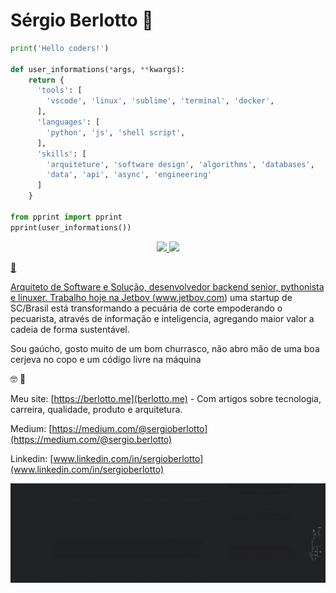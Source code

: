 # Sérgio Berlotto :metal:

```python
print('Hello coders!')

def user_informations(*args, **kwargs):
    return {
      'tools': [
        'vscode', 'linux', 'sublime', 'terminal', 'docker',
      ],
      'languages': [
        'python', 'js', 'shell script',
      ],
      'skills': [
        'arquiteture', 'software design', 'algorithms', 'databases', 
        'data', 'api', 'async', 'engineering'
      ]
    }
    
from pprint import pprint
pprint(user_informations())
```

<div align="center">
  <a href="https://github.com/berlotto">
  <img height="220em" src="https://github-readme-stats.vercel.app/api?username=berlotto&show_icons=true&theme=aura&include_all_commits=true&count_private=true"/>
  <img height="180em" src="https://github-readme-stats.vercel.app/api/top-langs/?username=berlotto&layout=compact&langs_count=7&theme=darcula"/>
</div>


:monocle_face:

Arquiteto de Software e Solução, desenvolvedor backend senior, pythonista e linuxer. Trabalho hoje na Jetbov (www.jetbov.com) uma startup de SC/Brasil está transformando a pecuária de corte empoderando o pecuarista, através de informação e inteligencia, agregando maior valor a cadeia de forma sustentável.

Sou gaúcho, gosto muito de um bom churrasco, não abro mão de uma boa cerjeva no copo e um código livre na máquina

:nerd_face: :speech_balloon:

Meu site: [https://berlotto.me](berlotto.me) - Com artigos sobre tecnologia, carreira, qualidade, produto e arquitetura.

Medium: [https://medium.com/@sergioberlotto](https://medium.com/@sergio.berlotto)

Linkedin: [www.linkedin.com/in/sergioberlotto](www.linkedin.com/in/sergioberlotto)


![Linux](trem.gif)
